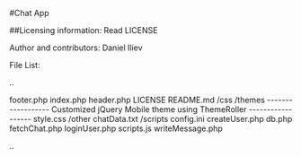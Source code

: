 #Chat App

##Licensing information: Read LICENSE

Author and contributors:
Daniel Iliev

File List:

..

footer.php
index.php
header.php
LICENSE
README.md
/css
  /themes
    ------------------
    Customized jQuery Mobile theme using ThemeRoller
    ------------------
  style.css
/other
  chatData.txt
/scripts
  config.ini
  createUser.php
  db.php
  fetchChat.php
  loginUser.php
  scripts.js
  writeMessage.php
  
..
